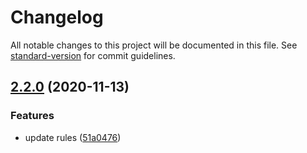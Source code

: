 # Changelog

All notable changes to this project will be documented in this file. See [standard-version](https://github.com/conventional-changelog/standard-version) for commit guidelines.

## [2.2.0](https://github.com/Hoishin/prettierrc/compare/v2.1.1...v2.2.0) (2020-11-13)


### Features

* update rules ([51a0476](https://github.com/Hoishin/prettierrc/commit/51a0476f917378316667b5a6ed41e7c2eb51910c))
